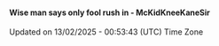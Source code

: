 #### Wise man says only fool rush in - McKidKneeKaneSir
Updated on 13/02/2025 - 00:53:43 (UTC) Time Zone
